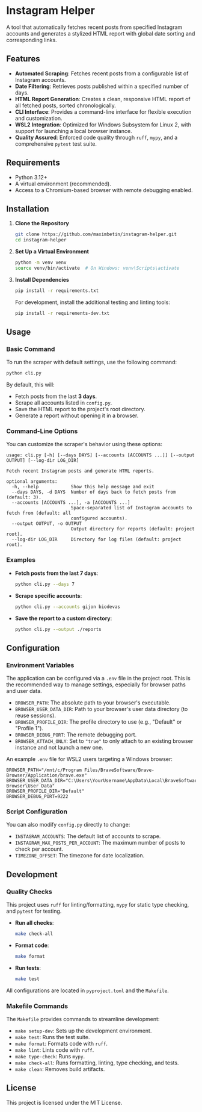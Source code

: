 # Instagram Helper

A tool that automatically fetches recent posts from specified Instagram accounts and generates a
stylized HTML report with global date sorting and corresponding links.

## Features

- **Automated Scraping**: Fetches recent posts from a configurable list of Instagram accounts.
- **Date Filtering**: Retrieves posts published within a specified number of days.
- **HTML Report Generation**: Creates a clean, responsive HTML report of all fetched posts, sorted chronologically.
- **CLI Interface**: Provides a command-line interface for flexible execution and customization.
- **WSL2 Integration**: Optimized for Windows Subsystem for Linux 2, with support for launching a
  local browser instance.
- **Quality Assured**: Enforced code quality through `ruff`, `mypy`, and a comprehensive `pytest`
  test suite.

## Requirements

- Python 3.12+
- A virtual environment (recommended).
- Access to a Chromium-based browser with remote debugging enabled.

## Installation

1. **Clone the Repository**

    ```bash
    git clone https://github.com/maximbetin/instagram-helper.git
    cd instagram-helper
    ```

2. **Set Up a Virtual Environment**

    ```bash
    python -m venv venv
    source venv/bin/activate  # On Windows: venv\Scripts\activate
    ```

3. **Install Dependencies**

    ```bash
    pip install -r requirements.txt
    ```

    For development, install the additional testing and linting tools:

    ```bash
    pip install -r requirements-dev.txt
    ```

## Usage

### Basic Command

To run the scraper with default settings, use the following command:

```bash
python cli.py
```

By default, this will:

- Fetch posts from the last **3 days**.
- Scrape all accounts listed in `config.py`.
- Save the HTML report to the project's root directory.
- Generate a report without opening it in a browser.

### Command-Line Options

You can customize the scraper's behavior using these options:

```text
usage: cli.py [-h] [--days DAYS] [--accounts [ACCOUNTS ...]] [--output OUTPUT] [--log-dir LOG_DIR]

Fetch recent Instagram posts and generate HTML reports.

optional arguments:
  -h, --help            Show this help message and exit
  --days DAYS, -d DAYS  Number of days back to fetch posts from (default: 3).
  --accounts [ACCOUNTS ...], -a [ACCOUNTS ...]
                        Space-separated list of Instagram accounts to fetch from (default: all
                        configured accounts).
  --output OUTPUT, -o OUTPUT
                        Output directory for reports (default: project root).
  --log-dir LOG_DIR     Directory for log files (default: project root).
```

### Examples

- **Fetch posts from the last 7 days**:

  ```bash
  python cli.py --days 7
  ```

- **Scrape specific accounts**:

  ```bash
  python cli.py --accounts gijon biodevas
  ```

- **Save the report to a custom directory**:

  ```bash
  python cli.py --output ./reports
  ```

## Configuration

### Environment Variables

The application can be configured via a `.env` file in the project root. This is the recommended
way to manage settings, especially for browser paths and user data.

- `BROWSER_PATH`: The absolute path to your browser's executable.
- `BROWSER_USER_DATA_DIR`: Path to your browser's user data directory (to reuse sessions).
- `BROWSER_PROFILE_DIR`: The profile directory to use (e.g., "Default" or "Profile 1").
- `BROWSER_DEBUG_PORT`: The remote debugging port.
- `BROWSER_ATTACH_ONLY`: Set to `"true"` to only attach to an existing browser
instance and not launch a new one.

An example `.env` file for WSL2 users targeting a Windows browser:

```env
BROWSER_PATH="/mnt/c/Program Files/BraveSoftware/Brave-Browser/Application/brave.exe"
BROWSER_USER_DATA_DIR="C:\Users\YourUsername\AppData\Local\BraveSoftware\Brave-Browser\User Data"
BROWSER_PROFILE_DIR="Default"
BROWSER_DEBUG_PORT=9222
```

### Script Configuration

You can also modify `config.py` directly to change:

- `INSTAGRAM_ACCOUNTS`: The default list of accounts to scrape.
- `INSTAGRAM_MAX_POSTS_PER_ACCOUNT`: The maximum number of posts to check per account.
- `TIMEZONE_OFFSET`: The timezone for date localization.

## Development

### Quality Checks

This project uses `ruff` for linting/formatting, `mypy` for static type checking, and `pytest` for testing.

- **Run all checks**:

    ```bash
    make check-all
    ```

- **Format code**:

    ```bash
    make format
    ```

- **Run tests**:

    ```bash
    make test
    ```

All configurations are located in `pyproject.toml` and the `Makefile`.

### Makefile Commands

The `Makefile` provides commands to streamline development:

- `make setup-dev`: Sets up the development environment.
- `make test`: Runs the test suite.
- `make format`: Formats code with `ruff`.
- `make lint`: Lints code with `ruff`.
- `make type-check`: Runs `mypy`.
- `make check-all`: Runs formatting, linting, type checking, and tests.
- `make clean`: Removes build artifacts.

## License

This project is licensed under the MIT License.
